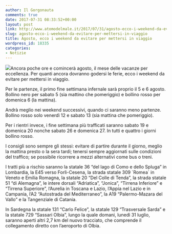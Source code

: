 ```yaml
---
author: Il Gorgonauta
comments: true
date: 2017-07-31 08:33:52+00:00
layout: post
link: http://www.atomodelmale.it/2017/07/31/agosto-ecco-i-weekend-da-evitare-per-mettersi-in-viaggio/
slug: agosto-ecco-i-weekend-da-evitare-per-mettersi-in-viaggio
title: Agosto, ecco i weekend da evitare per mettersi in viaggio
wordpress_id: 18335
categories:
- Notizie
---
```


![](http://www.atomodelmale.it/wp-content/uploads/2017/07/traffico_previsioni_autostrade_pdf-300x200.jpg)Ancora poche ore e comincerà agosto, il mese delle vacanze per eccellenza. Per quanti ancora dovranno godersi le ferie, ecco i weekend da evitare per mettersi in viaggio.

Per le partenze, il primo fine settimana infernale sarà proprio il 5 e 6 agosto. Bollino nero per sabato 5 (sia mattino che pomeriggio) e bollino rosso per domenica 6 (la mattina).


Andrà meglio nei weekend successivi, quando ci saranno meno partenze. Bollino rosso solo venerdì 12 e sabato 13 (sia mattina che pomeriggio).

Per i rientri invece, i fine settimana più trafficati saranno sabato 19 e domenica 20 nonche sabato 26 e domenica 27. In tutti e quattro i giorni bollino rosso.

I consigli sono sempre gli stessi: evitare di partire durante il giorno, meglio la mattina presto o la sera tardi; tenersi sempre aggiornati sulle condizioni del traffico; se possibile ricorrere a mezzi alternativi come bus o treni.

I tratti più a rischio saranno la statale 36 “del lago di Como e dello Spluga” in Lombardia, la E45 verso Forlì-Cesena, la strada statale 309 `Romea´ in Veneto e Emilia Romagna, la statale 20 “Del Colle di Tenda”, la strada statale 51 “di Alemagna”, le intere dorsali “Adriatica”, “Jonica”, “Tirrena Inferiore” e “Tirrena Superiore”, l’Aurelia in Toscana e Lazio, l’Appia nel Lazio e in Campania, l’A2 “Autostrada del Mediterraneo”, la A19 “Palermo-Mazara del Vallo” e la Tangenziale di Catania.

In Sardegna la statale 131 “Carlo Felice”, la statale 129 “Trasversale Sarda” e la statale 729 “Sassari Olbia”, lungo la quale domani, lunedì 31 luglio, saranno aperti altri 2,7 km del nuovo tracciato, che comprende il collegamento diretto con l’aeroporto di Olbia.
